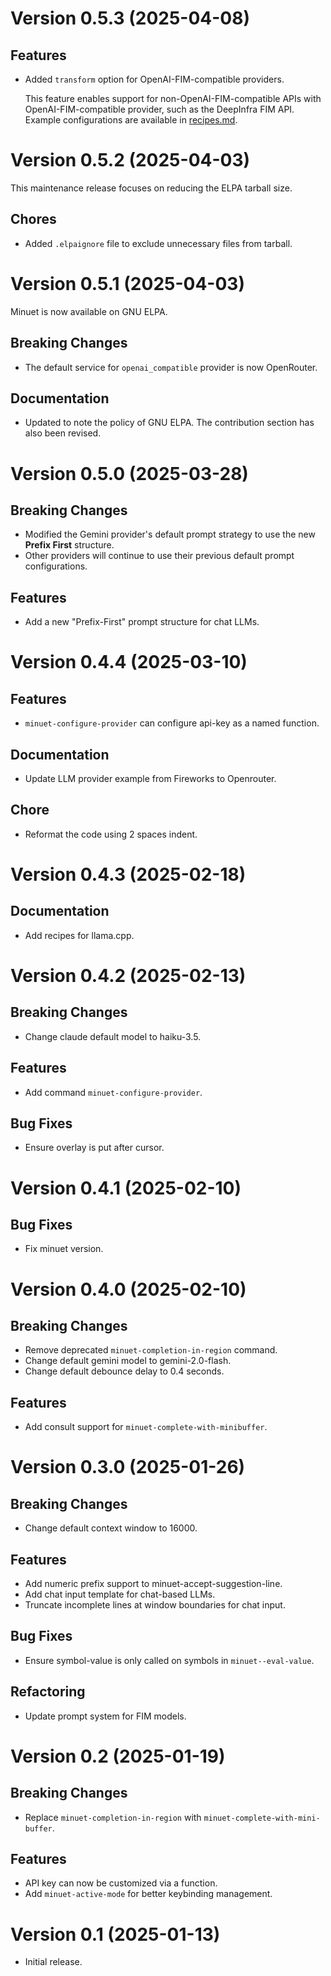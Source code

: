 # Version 0.5.3 (2025-04-08)

## Features

- Added `transform` option for OpenAI-FIM-compatible providers.

  This feature enables support for non-OpenAI-FIM-compatible APIs with
  OpenAI-FIM-compatible provider, such as the DeepInfra FIM API. Example
  configurations are available in [recipes.md](./recipes.md).

# Version 0.5.2 (2025-04-03)

This maintenance release focuses on reducing the ELPA tarball size.

## Chores

- Added `.elpaignore` file to exclude unnecessary files from tarball.

# Version 0.5.1 (2025-04-03)

Minuet is now available on GNU ELPA.

## Breaking Changes

- The default service for `openai_compatible` provider is now OpenRouter.

## Documentation

- Updated to note the policy of GNU ELPA. The contribution section has also been
  revised.

# Version 0.5.0 (2025-03-28)

## Breaking Changes

- Modified the Gemini provider's default prompt strategy to use the new **Prefix
  First** structure.
- Other providers will continue to use their previous default prompt
  configurations.

## Features

- Add a new "Prefix-First" prompt structure for chat LLMs.

# Version 0.4.4 (2025-03-10)

## Features

- `minuet-configure-provider` can configure api-key as a named function.

## Documentation

- Update LLM provider example from Fireworks to Openrouter.

## Chore

- Reformat the code using 2 spaces indent.

# Version 0.4.3 (2025-02-18)

## Documentation

- Add recipes for llama.cpp.

# Version 0.4.2 (2025-02-13)

## Breaking Changes

- Change claude default model to haiku-3.5.

## Features

- Add command `minuet-configure-provider`.

## Bug Fixes

- Ensure overlay is put after cursor.

# Version 0.4.1 (2025-02-10)

## Bug Fixes

- Fix minuet version.

# Version 0.4.0 (2025-02-10)

## Breaking Changes

- Remove deprecated `minuet-completion-in-region` command.
- Change default gemini model to gemini-2.0-flash.
- Change default debounce delay to 0.4 seconds.

## Features

- Add consult support for `minuet-complete-with-minibuffer`.

# Version 0.3.0 (2025-01-26)

## Breaking Changes

- Change default context window to 16000.

## Features

- Add numeric prefix support to minuet-accept-suggestion-line.
- Add chat input template for chat-based LLMs.
- Truncate incomplete lines at window boundaries for chat input.

## Bug Fixes

- Ensure symbol-value is only called on symbols in `minuet--eval-value`.

## Refactoring

- Update prompt system for FIM models.

# Version 0.2 (2025-01-19)

## Breaking Changes

- Replace `minuet-completion-in-region` with `minuet-complete-with-mini-buffer`.

## Features

- API key can now be customized via a function.
- Add `minuet-active-mode` for better keybinding management.

# Version 0.1 (2025-01-13)

- Initial release.

